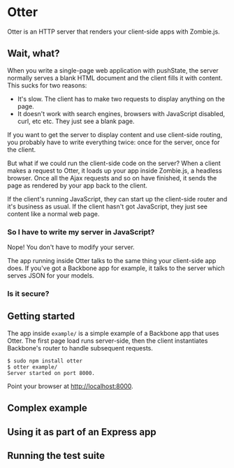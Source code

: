 Otter
=====

Otter is an HTTP server that renders your client-side apps with Zombie.js.

Wait, what?
-----------

When you write a single-page web application with pushState, the server normally serves a blank HTML document and the client fills it with content. This sucks for two reasons:

 - It's slow. The client has to make two requests to display anything on the page.
 - It doesn't work with search engines, browsers with JavaScript disabled, curl, etc etc. They just see a blank page.

If you want to get the server to display content and use client-side routing, you probably have to write everything twice: once for the server, once for the client.

But what if we could run the client-side code on the server? When a client makes a request to Otter, it loads up your app inside Zombie.js, a headless browser. Once all the Ajax requests and so on have finished, it sends the page as rendered by your app back to the client. 

If the client's running JavaScript, they can start up the client-side router and it's business as usual. If the client hasn't got JavaScript, they just see content like a normal web page.

### So I have to write my server in JavaScript?

Nope! You don't have to modify your server.

The app running inside Otter talks to the same thing your client-side app does. If you've got a Backbone app for example, it talks to the server which serves JSON for your models.

### Is it secure?


Getting started
---------------

The app inside `example/` is a simple example of a Backbone app that uses Otter. The first page load runs server-side, then the client instantiates Backbone's router to handle subsequent requests.

    $ sudo npm install otter
    $ otter example/
    Server started on port 8000.

Point your browser at [http://localhost:8000](http://localhost:8000).

Complex example
---------------



Using it as part of an Express app
----------------------------------

Running the test suite
----------------------


